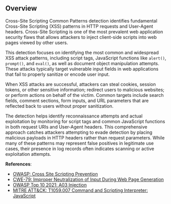 ## Overview

Cross-Site Scripting Common Patterns detection identifies fundamental Cross-Site Scripting (XSS) patterns in HTTP requests and User-Agent headers. Cross-Site Scripting is one of the most prevalent web application security flaws that allows attackers to inject client-side scripts into web pages viewed by other users.

This detection focuses on identifying the most common and widespread XSS attack patterns, including script tags, JavaScript functions like `alert()`, `prompt()`, and `eval()`, as well as document object manipulation attempts. These attacks typically target vulnerable input fields in web applications that fail to properly sanitize or encode user input.

When XSS attacks are successful, attackers can steal cookies, session tokens, or other sensitive information; redirect users to malicious websites; or perform actions on behalf of the victim. Common targets include search fields, comment sections, form inputs, and URL parameters that are reflected back to users without proper sanitization.

The detection helps identify reconnaissance attempts and actual exploitation by monitoring for script tags and common JavaScript functions in both request URIs and User-Agent headers. This comprehensive approach catches attackers attempting to evade detection by placing malicious payloads in HTTP headers rather than request parameters. While many of these patterns may represent false positives in legitimate use cases, their presence in log records often indicates scanning or active exploitation attempts.

**References**:
- [OWASP: Cross Site Scripting Prevention](https://cheatsheetseries.owasp.org/cheatsheets/Cross_Site_Scripting_Prevention_Cheat_Sheet.html)
- [CWE-79: Improper Neutralization of Input During Web Page Generation](https://cwe.mitre.org/data/definitions/79.html)
- [OWASP Top 10 2021: A03 Injection](https://owasp.org/Top10/A03_2021-Injection/)
- [MITRE ATT&CK: T1059.007 Command and Scripting Interpreter: JavaScript](https://attack.mitre.org/techniques/T1059/007/)